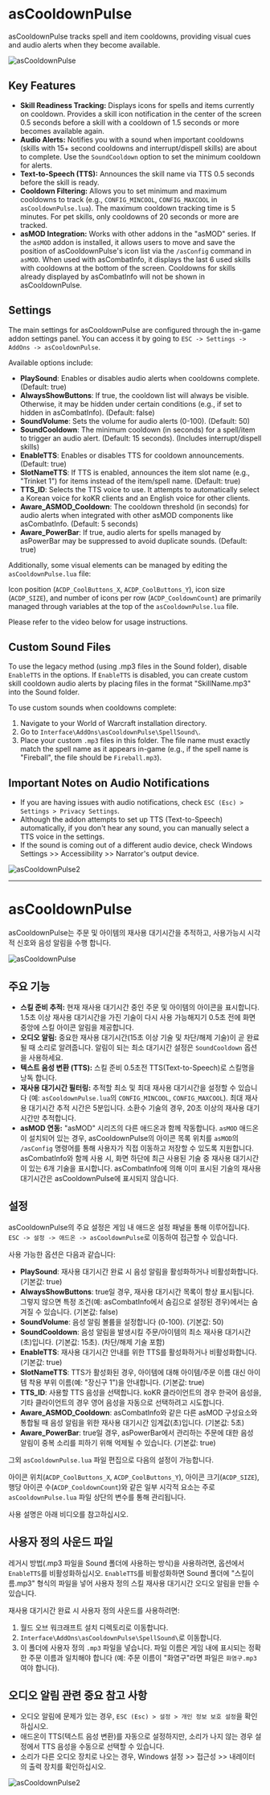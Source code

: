 # asCooldownPulse

asCooldownPulse tracks spell and item cooldowns, providing visual cues and audio alerts when they become available.

![asCooldownPulse](https://github.com/aspilla/asMOD/blob/main/.Pictures/asCooldownPulse.png?raw=true)

## Key Features

*   **Skill Readiness Tracking:** Displays icons for spells and items currently on cooldown. Provides a skill icon notification in the center of the screen 0.5 seconds before a skill with a cooldown of 1.5 seconds or more becomes available again.
*   **Audio Alerts:** Notifies you with a sound when important cooldowns (skills with 15+ second cooldowns and interrupt/dispell skills) are about to complete. Use the `SoundCooldown` option to set the minimum cooldown for alerts.
*   **Text-to-Speech (TTS):** Announces the skill name via TTS 0.5 seconds before the skill is ready.
*   **Cooldown Filtering:** Allows you to set minimum and maximum cooldowns to track (e.g., `CONFIG_MINCOOL`, `CONFIG_MAXCOOL` in `asCooldownPulse.lua`). The maximum cooldown tracking time is 5 minutes. For pet skills, only cooldowns of 20 seconds or more are tracked.
*   **asMOD Integration:** Works with other addons in the "asMOD" series. If the `asMOD` addon is installed, it allows users to move and save the position of asCooldownPulse's icon list via the `/asConfig` command in `asMOD`. When used with asCombatInfo, it displays the last 6 used skills with cooldowns at the bottom of the screen. Cooldowns for skills already displayed by asCombatInfo will not be shown in asCooldownPulse.

## Settings

The main settings for asCooldownPulse are configured through the in-game addon settings panel. You can access it by going to `ESC -> Settings -> AddOns -> asCooldownPulse`.

Available options include:

*   **PlaySound**: Enables or disables audio alerts when cooldowns complete. (Default: true)
*   **AlwaysShowButtons**: If true, the cooldown list will always be visible. Otherwise, it may be hidden under certain conditions (e.g., if set to hidden in asCombatInfo). (Default: false)
*   **SoundVolume**: Sets the volume for audio alerts (0-100). (Default: 50)
*   **SoundCooldown**: The minimum cooldown (in seconds) for a spell/item to trigger an audio alert. (Default: 15 seconds). (Includes interrupt/dispell skills)
*   **EnableTTS**: Enables or disables TTS for cooldown announcements. (Default: true)
*   **SlotNameTTS**: If TTS is enabled, announces the item slot name (e.g., "Trinket 1") for items instead of the item/spell name. (Default: true)
*   **TTS_ID**: Selects the TTS voice to use. It attempts to automatically select a Korean voice for koKR clients and an English voice for other clients.
*   **Aware_ASMOD_Cooldown**: The cooldown threshold (in seconds) for audio alerts when integrated with other asMOD components like asCombatInfo. (Default: 5 seconds)
*   **Aware_PowerBar**: If true, audio alerts for spells managed by asPowerBar may be suppressed to avoid duplicate sounds. (Default: true)

Additionally, some visual elements can be managed by editing the `asCooldownPulse.lua` file:

Icon position (`ACDP_CoolButtons_X`, `ACDP_CoolButtons_Y`), icon size (`ACDP_SIZE`), and number of icons per row (`ACDP_CooldownCount`) are primarily managed through variables at the top of the `asCooldownPulse.lua` file.

Please refer to the video below for usage instructions.

## Custom Sound Files

To use the legacy method (using .mp3 files in the Sound folder), disable `EnableTTS` in the options. If `EnableTTS` is disabled, you can create custom skill cooldown audio alerts by placing files in the format "SkillName.mp3" into the Sound folder.

To use custom sounds when cooldowns complete:

1.  Navigate to your World of Warcraft installation directory.
2.  Go to `Interface\AddOns\asCooldownPulse\SpellSound\`.
3.  Place your custom `.mp3` files in this folder. The file name must exactly match the spell name as it appears in-game (e.g., if the spell name is "Fireball", the file should be `Fireball.mp3`).

## Important Notes on Audio Notifications
*   If you are having issues with audio notifications, check `ESC (Esc) > Settings > Privacy Settings`.
*   Although the addon attempts to set up TTS (Text-to-Speech) automatically, if you don't hear any sound, you can manually select a TTS voice in the settings.
*   If the sound is coming out of a different audio device, check Windows Settings >> Accessibility >> Narrator's output device.

![asCooldownPulse2](https://github.com/aspilla/asMOD/blob/main/.Pictures/asCooldownPulse2.jpg?raw=true)

---

# asCooldownPulse

asCooldownPulse는 주문 및 아이템의 재사용 대기시간을 추적하고, 사용가능시 시각적 신호와 음성 알림을 수행 합니다.

![asCooldownPulse](https://github.com/aspilla/asMOD/blob/main/.Pictures/asCooldownPulse.png?raw=true)

## 주요 기능

*   **스킬 준비 추적:** 현재 재사용 대기시간 중인 주문 및 아이템의 아이콘을 표시합니다. 1.5초 이상 재사용 대기시간을 가진 기술이 다시 사용 가능해지기 0.5초 전에 화면 중앙에 스킬 아이콘 알림을 제공합니다.
*   **오디오 알림:** 중요한 재사용 대기시간(15초 이상 기술 및 차단/해제 기술)이 곧 완료될 때 소리로 알려줍니다. 알림이 되는 최소 대기시간 설정은 `SoundCooldown` 옵션을 사용하세요.
*   **텍스트 음성 변환 (TTS):** 스킬 준비 0.5초전 TTS(Text-to-Speech)로 스킬명을 낭독 합니다.
*   **재사용 대기시간 필터링:** 추적할 최소 및 최대 재사용 대기시간을 설정할 수 있습니다 (예: `asCooldownPulse.lua`의 `CONFIG_MINCOOL`, `CONFIG_MAXCOOL`). 최대 재사용 대기시간 추적 시간은 5분입니다. 소환수 기술의 경우, 20초 이상의 재사용 대기시간만 추적합니다.
*   **asMOD 연동:** "asMOD" 시리즈의 다른 애드온과 함께 작동합니다. `asMOD` 애드온이 설치되어 있는 경우, asCooldownPulse의 아이콘 목록 위치를 `asMOD`의 `/asConfig` 명령어를 통해 사용자가 직접 이동하고 저장할 수 있도록 지원합니다. asCombatInfo와 함께 사용 시, 화면 하단에 최근 사용된 기술 중 재사용 대기시간이 있는 6개 기술을 표시합니다. asCombatInfo에 의해 이미 표시된 기술의 재사용 대기시간은 asCooldownPulse에 표시되지 않습니다.

## 설정

asCooldownPulse의 주요 설정은 게임 내 애드온 설정 패널을 통해 이루어집니다. `ESC -> 설정 -> 애드온 -> asCooldownPulse`로 이동하여 접근할 수 있습니다.

사용 가능한 옵션은 다음과 같습니다:

*   **PlaySound**: 재사용 대기시간 완료 시 음성 알림을 활성화하거나 비활성화합니다. (기본값: true)
*   **AlwaysShowButtons**: true일 경우, 재사용 대기시간 목록이 항상 표시됩니다. 그렇지 않으면 특정 조건(예: asCombatInfo에서 숨김으로 설정된 경우)에서는 숨겨질 수 있습니다. (기본값: false)
*   **SoundVolume**: 음성 알림 볼륨을 설정합니다 (0-100). (기본값: 50)
*   **SoundCooldown**: 음성 알림을 발생시킬 주문/아이템의 최소 재사용 대기시간(초)입니다. (기본값: 15초). (차단/해제 기술 포함)
*   **EnableTTS**: 재사용 대기시간 안내를 위한 TTS를 활성화하거나 비활성화합니다. (기본값: true)
*   **SlotNameTTS**: TTS가 활성화된 경우, 아이템에 대해 아이템/주문 이름 대신 아이템 착용 부위 이름(예: "장신구 1")을 안내합니다. (기본값: true)
*   **TTS_ID**: 사용할 TTS 음성을 선택합니다. koKR 클라이언트의 경우 한국어 음성을, 기타 클라이언트의 경우 영어 음성을 자동으로 선택하려고 시도합니다.
*   **Aware_ASMOD_Cooldown**: asCombatInfo와 같은 다른 asMOD 구성요소와 통합될 때 음성 알림을 위한 재사용 대기시간 임계값(초)입니다. (기본값: 5초)
*   **Aware_PowerBar**: true일 경우, asPowerBar에서 관리하는 주문에 대한 음성 알림이 중복 소리를 피하기 위해 억제될 수 있습니다. (기본값: true)

그외 `asCooldownPulse.lua` 파일 편집으로 다음의 설정이 가능합니다.

아이콘 위치(`ACDP_CoolButtons_X`, `ACDP_CoolButtons_Y`), 아이콘 크기(`ACDP_SIZE`), 행당 아이콘 수(`ACDP_CooldownCount`)와 같은 일부 시각적 요소는 주로 `asCooldownPulse.lua` 파일 상단의 변수를 통해 관리됩니다.

사용 설명은 아래 비디오를 참고하십시오.

## 사용자 정의 사운드 파일

레거시 방법(.mp3 파일을 Sound 폴더에 사용하는 방식)을 사용하려면, 옵션에서 `EnableTTS`를 비활성화하십시오. `EnableTTS`를 비활성화하면 Sound 폴더에 "스킬이름.mp3" 형식의 파일을 넣어 사용자 정의 스킬 재사용 대기시간 오디오 알림을 만들 수 있습니다.

재사용 대기시간 완료 시 사용자 정의 사운드를 사용하려면:

1.  월드 오브 워크래프트 설치 디렉토리로 이동합니다.
2.  `Interface\AddOns\asCooldownPulse\SpellSound\`로 이동합니다.
3.  이 폴더에 사용자 정의 `.mp3` 파일을 넣습니다. 파일 이름은 게임 내에 표시되는 정확한 주문 이름과 일치해야 합니다 (예: 주문 이름이 "화염구"라면 파일은 `화염구.mp3`여야 합니다).

## 오디오 알림 관련 중요 참고 사항
*   오디오 알림에 문제가 있는 경우, `ESC (Esc) > 설정 > 개인 정보 보호 설정`을 확인하십시오.
*   애드온이 TTS(텍스트 음성 변환)를 자동으로 설정하지만, 소리가 나지 않는 경우 설정에서 TTS 음성을 수동으로 선택할 수 있습니다.
*   소리가 다른 오디오 장치로 나오는 경우, Windows 설정 >> 접근성 >> 내레이터의 출력 장치를 확인하십시오.

![asCooldownPulse2](https://github.com/aspilla/asMOD/blob/main/.Pictures/asCooldownPulse2.jpg?raw=true)